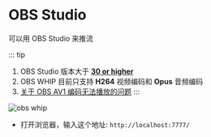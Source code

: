 # OBS Studio

可以用 OBS Studio 来推流

::: tip
1. OBS Studio 版本大于 [**30 or higher**](https://obsproject.com/forum/threads/obs-studio-30-beta.168984/)
2. OBS WHIP 目前只支持 **H264** 视频编码和 **Opus** 音频编码
3. [关于 OBS AV1 编码无法播放的问题](https://github.com/binbat/live777/issues/169)
:::

![obs whip](/obs-whip.avif)

- 打开浏览器，输入这个地址: `http://localhost:7777/`
